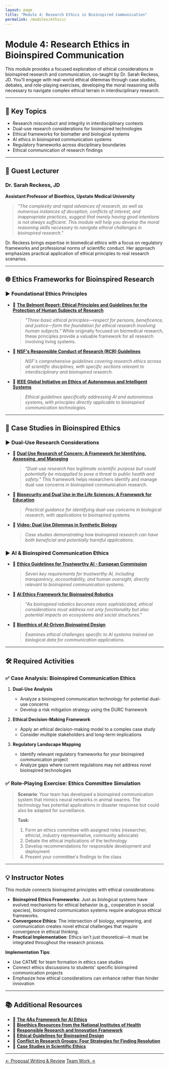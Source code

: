 ```yaml
---
layout: page
title: "Module 4: Research Ethics in Bioinspired Communication"
permalink: /modules/ethics/
---
```


# Module 4: Research Ethics in Bioinspired Communication  

This module provides a focused exploration of ethical considerations in bioinspired research and communication, co-taught by Dr. Sarah Reckess, JD. You'll engage with real-world ethical dilemmas through case studies, debates, and role-playing exercises, developing the moral reasoning skills necessary to navigate complex ethical terrain in interdisciplinary research.

---

## 📌 Key Topics

- Research misconduct and integrity in interdisciplinary contexts  
- Dual-use research considerations for bioinspired technologies  
- Ethical frameworks for biomatter and biological systems  
- AI ethics in bioinspired communication systems  
- Regulatory frameworks across disciplinary boundaries  
- Ethical communication of research findings  

---

## 👥 Guest Lecturer

### Dr. Sarah Reckess, JD
**Assistant Professor of Bioethics, Upstate Medical University**

> *"The complexity and rapid advances of research, as well as numerous instances of deception, conflicts of interest, and inappropriate practices, suggest that merely having good intentions is not always sufficient. This module will help you develop the moral reasoning skills necessary to navigate ethical challenges in bioinspired research."*

Dr. Reckess brings expertise in biomedical ethics with a focus on regulatory frameworks and professional norms of scientific conduct. Her approach emphasizes practical application of ethical principles to real research scenarios.

---

## 🌐 Ethics Frameworks for Bioinspired Research

### ▶️ Foundational Ethics Principles

- 📄 [**The Belmont Report: Ethical Principles and Guidelines for the Protection of Human Subjects of Research**](https://www.hhs.gov/ohrp/regulations-and-policy/belmont-report/read-the-belmont-report/index.html)
  > *"Three basic ethical principles—respect for persons, beneficence, and justice—form the foundation for ethical research involving human subjects."* While originally focused on biomedical research, these principles provide a valuable framework for all research involving living systems.

- 📄 [**NSF's Responsible Conduct of Research (RCR) Guidelines**](https://www.nsf.gov/bfa/dias/policy/rcr.jsp)
  > *NSF's comprehensive guidelines covering research ethics across all scientific disciplines, with specific sections relevant to interdisciplinary and bioinspired research.*

- 📄 [**IEEE Global Initiative on Ethics of Autonomous and Intelligent Systems**](https://ethicsinaction.ieee.org/)
  > *Ethical guidelines specifically addressing AI and autonomous systems, with principles directly applicable to bioinspired communication technologies.*

---

## 🔬 Case Studies in Bioinspired Ethics

### ▶️ Dual-Use Research Considerations

- 📄 [**Dual Use Research of Concern: A Framework for Identifying, Assessing, and Managing**](https://www.phe.gov/s3/dualuse/Documents/DURC-Framework.pdf)
  > *"Dual-use research has legitimate scientific purpose but could potentially be misapplied to pose a threat to public health and safety."* This framework helps researchers identify and manage dual-use concerns in bioinspired communication research.

- 📄 [**Biosecurity and Dual Use in the Life Sciences: A Framework for Education**](https://nap.nationalacademies.org/catalog/12434/biosecurity-and-dual-use-in-the-life-sciences-a-framework-for)
  > *Practical guidance for identifying dual-use concerns in biological research, with applications to bioinspired systems.*

- 🎥 [**Video: Dual Use Dilemmas in Synthetic Biology**](https://www.youtube.com/watch?v=4dJ0e3YvGqI)
  > *Case studies demonstrating how bioinspired research can have both beneficial and potentially harmful applications.*

### ▶️ AI & Bioinspired Communication Ethics

- 📄 [**Ethics Guidelines for Trustworthy AI - European Commission**](https://digital-strategy.ec.europa.eu/en/library/ethics-guidelines-trustworthy-ai)
  > *Seven key requirements for trustworthy AI, including transparency, accountability, and human oversight, directly relevant to bioinspired communication systems.*

- 📄 [**AI Ethics Framework for Bioinspired Robotics**](https://www.nature.com/articles/s42256-021-00397-9)
  > *"As bioinspired robotics becomes more sophisticated, ethical considerations must address not only functionality but also potential impacts on ecosystems and social structures."*

- 📄 [**Bioethics of AI-Driven Bioinspired Design**](https://www.sciencedirect.com/science/article/pii/S2666389922000150)
  > *Examines ethical challenges specific to AI systems trained on biological data for communication applications.*

---

## 🛠️ Required Activities

### ✅ Case Analysis: Bioinspired Communication Ethics

1. **Dual-Use Analysis**
   - Analyze a bioinspired communication technology for potential dual-use concerns
   - Develop a risk mitigation strategy using the DURC framework

2. **Ethical Decision-Making Framework**
   - Apply an ethical decision-making model to a complex case study
   - Consider multiple stakeholders and long-term implications

3. **Regulatory Landscape Mapping**
   - Identify relevant regulatory frameworks for your bioinspired communication project
   - Analyze gaps where current regulations may not address novel bioinspired technologies

### ✅ Role-Playing Exercise: Ethics Committee Simulation

> **Scenario**: Your team has developed a bioinspired communication system that mimics neural networks in animal swarms. The technology has potential applications in disaster response but could also be adapted for surveillance.
> 
> **Task**:
> 1. Form an ethics committee with assigned roles (researcher, ethicist, industry representative, community advocate)
> 2. Debate the ethical implications of the technology
> 3. Develop recommendations for responsible development and deployment
> 4. Present your committee's findings to the class

---

## 💡 Instructor Notes

This module connects bioinspired principles with ethical considerations:

- **Bioinspired Ethics Frameworks**: Just as biological systems have evolved mechanisms for ethical behavior (e.g., cooperation in social species), bioinspired communication systems require analogous ethical frameworks.
- **Convergence Ethics**: The intersection of biology, engineering, and communication creates novel ethical challenges that require convergence in ethical thinking.
- **Practical Implementation**: Ethics isn't just theoretical—it must be integrated throughout the research process.

**Implementation Tips**:
- Use CATME for team formation in ethics case studies
- Connect ethics discussions to students' specific bioinspired communication projects
- Emphasize how ethical considerations can enhance rather than hinder innovation

---

## 📚 Additional Resources

- 📄 [**The 4As Framework for AI Ethics**](https://arxiv.org/abs/2109.07901)
- 📄 [**Bioethics Resources from the National Institutes of Health**](https://www.bioethics.nih.gov/)
- 📄 [**Responsible Research and Innovation Framework**](https://ec.europa.eu/research/swafs/pdf/pub_ethics/RRI_principles.pdf)
- 📄 [**Ethical Guidelines for Bioinspired Design**](https://www.nature.com/articles/s41598-021-98814-5)
- 📄 [**Conflict in Research Groups: Four Strategies for Finding Resolution**](https://www.science.org/content/article/conflict-your-research-group-here-are-four-strategies-finding-resolution)
- 📄 [**Case Studies in Scientific Ethics**](https://www.nap.edu/read/10158/chapter/1)

---

<div class="module-nav">
  <a href="../proposal/" class="btn">← Proposal Writing & Review</a>
  <a href="../foundation/" class="btn">Team Work →</a>
</div>
